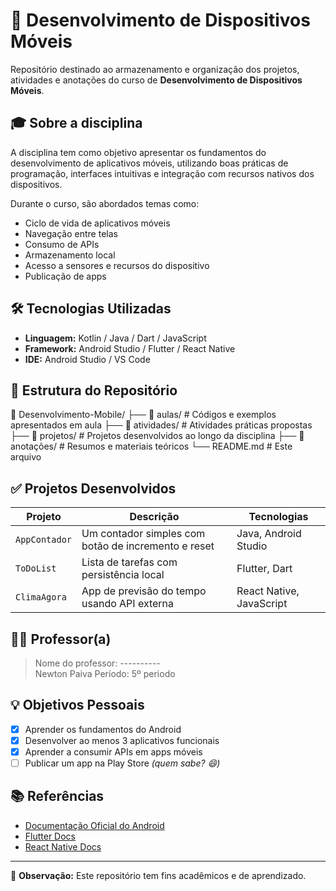 # 📱 Desenvolvimento de Dispositivos Móveis

Repositório destinado ao armazenamento e organização dos projetos, atividades e anotações do curso de **Desenvolvimento de Dispositivos Móveis**.

## 🎓 Sobre a disciplina

A disciplina tem como objetivo apresentar os fundamentos do desenvolvimento de aplicativos móveis, utilizando boas práticas de programação, interfaces intuitivas e integração com recursos nativos dos dispositivos.

Durante o curso, são abordados temas como:

- Ciclo de vida de aplicativos móveis
- Navegação entre telas
- Consumo de APIs
- Armazenamento local
- Acesso a sensores e recursos do dispositivo
- Publicação de apps

## 🛠️ Tecnologias Utilizadas

- **Linguagem:** Kotlin / Java / Dart / JavaScript
- **Framework:** Android Studio / Flutter / React Native
- **IDE:** Android Studio / VS Code

## 📁 Estrutura do Repositório

📂 Desenvolvimento-Mobile/
├── 📁 aulas/ # Códigos e exemplos apresentados em aula
├── 📁 atividades/ # Atividades práticas propostas
├── 📁 projetos/ # Projetos desenvolvidos ao longo da disciplina
├── 📁 anotações/ # Resumos e materiais teóricos
└── README.md # Este arquivo


## ✅ Projetos Desenvolvidos

| Projeto       | Descrição                                      | Tecnologias               |
|---------------|------------------------------------------------|---------------------------|
| `AppContador` | Um contador simples com botão de incremento e reset | Java, Android Studio   |
| `ToDoList`    | Lista de tarefas com persistência local        | Flutter, Dart             |
| `ClimaAgora`  | App de previsão do tempo usando API externa    | React Native, JavaScript  |

## 👨‍🏫 Professor(a)

> Nome do professor: ----------  
> Newton Paiva 
> Período: 5º periodo

## 💡 Objetivos Pessoais

- [x] Aprender os fundamentos do Android
- [x] Desenvolver ao menos 3 aplicativos funcionais
- [x] Aprender a consumir APIs em apps móveis
- [ ] Publicar um app na Play Store *(quem sabe? 😄)*

## 📚 Referências

- [Documentação Oficial do Android](https://developer.android.com/)
- [Flutter Docs](https://flutter.dev/docs)
- [React Native Docs](https://reactnative.dev/)

---

📌 **Observação:** Este repositório tem fins acadêmicos e de aprendizado.

